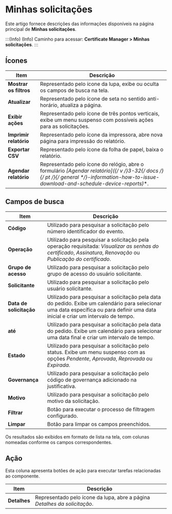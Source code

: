 # Minhas solicitações

Este artigo fornece descrições das informações disponíveis na página principal de **Minhas solicitações**.

:::(Info) (Info)
Caminho para acessar: **Certificate Manager > Minhas solicitações**.
:::

## Ícones
| Item | Descrição |
| --- | --- |
|**Mostrar os filtros**|Representado pelo ícone da lupa, exibe ou oculta os campos de busca na tela.|
|**Atualizar**|Representado pelo ícone de seta no sentido anti-horário, atualiza a página.
|**Exibir ações**|Representado pelo ícone de três pontos verticais, exibe um menu suspenso com possíveis ações para as solicitações.|
|**Imprimir relatório**|Representado pelo ícone da impressora, abre nova página para impressão do relatório.|
|**Exportar CSV**|Representado pelo ícone da folha de papel, baixa o relatório.|
|**Agendar relatório**|Representado pelo ícone do relógio, abre o formulário **[Agendar relatório]({/* v */}3-32{/* docs */}{/* pt */}{/* general */}-information-how-to-issue-download-and-schedule-device-reports)**.|

## Campos de busca
| Item | Descrição |
| --- | --- |
|**Código**|Utilizado para pesquisar a solicitação pelo número identificador do evento. |
|**Operação**|Utilizado para pesquisar a solicitação pela operação requisitada: *Visualizar as senhas do certificado*, *Assinatura*, *Renovação* ou *Publicação do certificado*.|
|**Grupo de acesso**|Utilizado para pesquisar a solicitação pelo grupo de acesso do usuário solicitante.|
|**Solicitante**|Utilizado para pesquisar a solicitação pelo usuário solicitante.|
|**Data de solicitação**|Utilizado para pesquisar a solicitação pela data do pedido. Exibe um calendário para selecionar uma data específica ou para definir uma data inicial e criar um intervalo de tempo.|
|**até**|Utilizado para pesquisar a solicitação pela data do pedido. Exibe um calendário para selecionar uma data final e criar um intervalo de tempo.|
|**Estado**|Utilizado para pesquisar a solicitação pelo status. Exibe um menu suspenso com as opções *Pendente*, *Aprovada*, *Reprovada* ou *Expirada*.|
|**Governança**|Utilizado para pesquisar a solicitação pelo código de governança adicionado na justificativa.|
|**Motivo**|Utilizado para pesquisar a solicitação pelo motivo da solicitação.|
|**Filtrar**|Botão para executar o processo de filtragem configurado.|
|**Limpar**|Botão para limpar os campos preenchidos.|

Os resultados são exibidos em formato de lista na tela, com colunas nomeadas conforme os campos correspondentes. 

## Ação
Esta coluna apresenta botões de ação para executar tarefas relacionadas ao componente.

| Item | Descrição |
| --- | --- |
|**Detalhes**|Representado pelo ícone da lupa, abre a página *Detalhes da solicitação*.|


